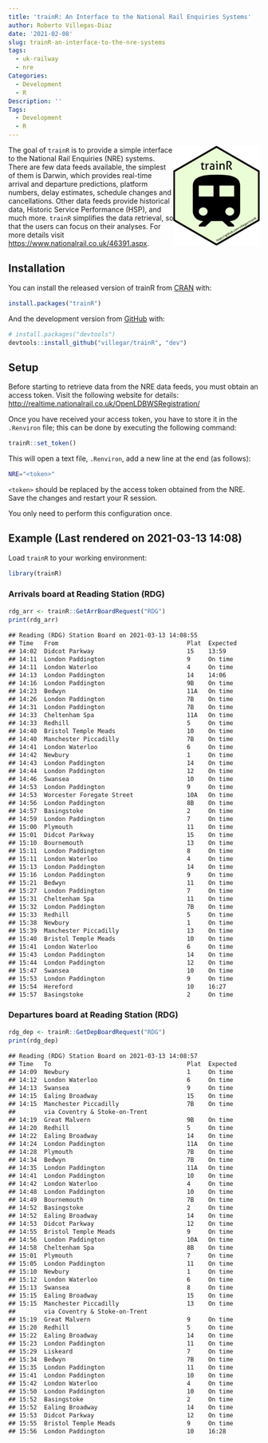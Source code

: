 ```yaml
---
title: 'trainR: An Interface to the National Rail Enquiries Systems'
author: Roberto Villegas-Diaz
date: '2021-02-08'
slug: trainR-an-interface-to-the-nre-systems
tags:
  - uk-railway
  - nre
Categories:
  - Development
  - R
Description: ''
Tags:
  - Development
  - R
---
```


<img src="https://raw.githubusercontent.com/villegar/trainR/main/inst/images/logo.png" alt="logo" align="right" height=200px/>

The goal of `trainR` is to provide a simple interface to the 
National Rail Enquiries (NRE) systems. There are few data feeds 
available, the simplest of them is Darwin, which provides real-time 
arrival and departure predictions, platform numbers, delay estimates, 
schedule changes and cancellations. Other data feeds provide historical 
data, Historic Service Performance (HSP), and much more. `trainR` 
simplifies the data retrieval, so that the users can focus on their 
analyses. For more details visit 
https://www.nationalrail.co.uk/46391.aspx.

## Installation

You can install the released version of trainR from [CRAN](https://CRAN.R-project.org) with:

``` r
install.packages("trainR")
```

And the development version from [GitHub](https://github.com/) with:

``` r
# install.packages("devtools")
devtools::install_github("villegar/trainR", "dev")
```

## Setup
Before starting to retrieve data from the NRE data feeds, you must obtain an access token. 
Visit the following website for details: http://realtime.nationalrail.co.uk/OpenLDBWSRegistration/

Once you have received your access token, you have to store it in the `.Renviron` file; this can be 
done by executing the following command:


```r
trainR::set_token()
```

This will open a text file, `.Renviron`, add a new line at the end (as follows):

```bash
NRE="<token>"
```

`<token>` should be replaced by the access token obtained from the NRE. Save the changes and restart 
your R session.

You only need to perform this configuration once.

## Example (Last rendered on 2021-03-13 14:08)

Load `trainR` to your working environment:

```r
library(trainR)
```

### Arrivals board at Reading Station (RDG)


```r
rdg_arr <- trainR::GetArrBoardRequest("RDG")
print(rdg_arr)
```

```
## Reading (RDG) Station Board on 2021-03-13 14:08:55
## Time   From                                    Plat  Expected
## 14:02  Didcot Parkway                          15    13:59
## 14:11  London Paddington                       9     On time
## 14:11  London Waterloo                         4     On time
## 14:13  London Paddington                       14    14:06
## 14:16  London Paddington                       9B    On time
## 14:23  Bedwyn                                  11A   On time
## 14:26  London Paddington                       7B    On time
## 14:31  London Paddington                       7B    On time
## 14:33  Cheltenham Spa                          11A   On time
## 14:33  Redhill                                 5     On time
## 14:40  Bristol Temple Meads                    10    On time
## 14:40  Manchester Piccadilly                   7B    On time
## 14:41  London Waterloo                         6     On time
## 14:42  Newbury                                 1     On time
## 14:43  London Paddington                       14    On time
## 14:44  London Paddington                       12    On time
## 14:46  Swansea                                 10    On time
## 14:53  London Paddington                       9     On time
## 14:53  Worcester Foregate Street               10A   On time
## 14:56  London Paddington                       8B    On time
## 14:57  Basingstoke                             2     On time
## 14:59  London Paddington                       7     On time
## 15:00  Plymouth                                11    On time
## 15:01  Didcot Parkway                          15    On time
## 15:10  Bournemouth                             13    On time
## 15:11  London Paddington                       8     On time
## 15:11  London Waterloo                         4     On time
## 15:13  London Paddington                       14    On time
## 15:16  London Paddington                       9     On time
## 15:21  Bedwyn                                  11    On time
## 15:27  London Paddington                       7     On time
## 15:31  Cheltenham Spa                          11    On time
## 15:32  London Paddington                       7B    On time
## 15:33  Redhill                                 5     On time
## 15:38  Newbury                                 1     On time
## 15:39  Manchester Piccadilly                   13    On time
## 15:40  Bristol Temple Meads                    10    On time
## 15:41  London Waterloo                         6     On time
## 15:43  London Paddington                       14    On time
## 15:44  London Paddington                       12    On time
## 15:47  Swansea                                 10    On time
## 15:53  London Paddington                       9     On time
## 15:54  Hereford                                10    16:27
## 15:57  Basingstoke                             2     On time
```

### Departures board at Reading Station (RDG)


```r
rdg_dep <- trainR::GetDepBoardRequest("RDG")
print(rdg_dep)
```

```
## Reading (RDG) Station Board on 2021-03-13 14:08:57
## Time   To                                      Plat  Expected
## 14:09  Newbury                                 1     On time
## 14:12  London Waterloo                         6     On time
## 14:13  Swansea                                 9     On time
## 14:15  Ealing Broadway                         15    On time
## 14:15  Manchester Piccadilly                   7B    On time
##        via Coventry & Stoke-on-Trent           
## 14:19  Great Malvern                           9B    On time
## 14:20  Redhill                                 5     On time
## 14:22  Ealing Broadway                         14    On time
## 14:24  London Paddington                       11A   On time
## 14:28  Plymouth                                7B    On time
## 14:34  Bedwyn                                  7B    On time
## 14:35  London Paddington                       11A   On time
## 14:41  London Paddington                       10    On time
## 14:42  London Waterloo                         4     On time
## 14:48  London Paddington                       10    On time
## 14:49  Bournemouth                             7B    On time
## 14:52  Basingstoke                             2     On time
## 14:52  Ealing Broadway                         14    On time
## 14:53  Didcot Parkway                          12    On time
## 14:55  Bristol Temple Meads                    9     On time
## 14:56  London Paddington                       10A   On time
## 14:58  Cheltenham Spa                          8B    On time
## 15:01  Plymouth                                7     On time
## 15:05  London Paddington                       11    On time
## 15:10  Newbury                                 1     On time
## 15:12  London Waterloo                         6     On time
## 15:13  Swansea                                 8     On time
## 15:15  Ealing Broadway                         15    On time
## 15:15  Manchester Piccadilly                   13    On time
##        via Coventry & Stoke-on-Trent           
## 15:19  Great Malvern                           9     On time
## 15:20  Redhill                                 5     On time
## 15:22  Ealing Broadway                         14    On time
## 15:23  London Paddington                       11    On time
## 15:29  Liskeard                                7     On time
## 15:34  Bedwyn                                  7B    On time
## 15:35  London Paddington                       11    On time
## 15:41  London Paddington                       10    On time
## 15:42  London Waterloo                         4     On time
## 15:50  London Paddington                       10    On time
## 15:52  Basingstoke                             2     On time
## 15:52  Ealing Broadway                         14    On time
## 15:53  Didcot Parkway                          12    On time
## 15:55  Bristol Temple Meads                    9     On time
## 15:56  London Paddington                       10    16:28
```
